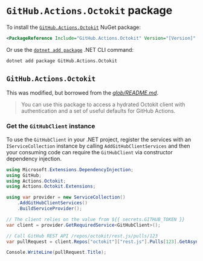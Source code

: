 ﻿# `GitHub.Actions.Octokit` package

To install the [`GitHub.Actions.Octokit`](https://www.nuget.org/packages/GitHub.Actions.Octokit) NuGet package:

```xml
<PackageReference Include="GitHub.Actions.Octokit" Version="[Version]" />
```

Or use the [`dotnet add package`](https://learn.microsoft.com/dotnet/core/tools/dotnet-add-package) .NET CLI command:

```bash
dotnet add package GitHub.Actions.Octokit
```

## `GitHub.Actions.Octokit`

This was modified, but borrowed from the [_glob/README.md_](https://github.com/actions/toolkit/blob/main/packages/github/README.md).

> You can use this package to access a hydrated Octokit client with authentication and a set of useful defaults for GitHub Actions.

### Get the `GitHubClient` instance

To use the `GitHubClient` in your .NET project, register the services with an `IServiceCollection` instance by calling `AddGitHubClientServices` and then your consuming code can require the `GitHubClient` via constructor dependency injection.

```csharp
using Microsoft.Extensions.DependencyInjection;
using GitHub;
using Actions.Octokit;
using Actions.Octokit.Extensions;

using var provider = new ServiceCollection()
    .AddGitHubClientServices()
    .BuildServiceProvider();

// The client relies on the value from ${{ secrets.GITHUB_TOKEN }}
var client = provider.GetRequiredService<GitHubClient>();

// Call GitHub REST API /repos/octokit/rest.js/pulls/123
var pullRequest = client.Repos["octokit"]["rest.js"].Pulls[123].GetAsync();

Console.WriteLine(pullRequest.Title);
```
